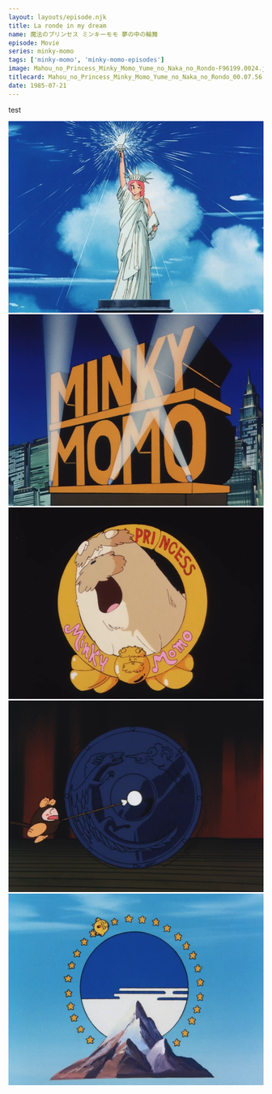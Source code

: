 ```yaml
---
layout: layouts/episode.njk
title: La ronde in my dream
name: 魔法のプリンセス ミンキーモモ 夢の中の輪舞
episode: Movie
series: minky-momo
tags: ['minky-momo', 'minky-momo-episodes']
image: Mahou_no_Princess_Minky_Momo_Yume_no_Naka_no_Rondo-F96199.0024.jpg
titlecard: Mahou_no_Princess_Minky_Momo_Yume_no_Naka_no_Rondo_00.07.56.529.jpg
date: 1985-07-21
---
```


test 

<div class="gallery">
    <img src="..\Media\Mahou no Princess Minky Momo Yume no Naka no Rondo - T00.01.57.451-F2816.0010.jpg">
    <img src="..\Media\Mahou no Princess Minky Momo Yume no Naka no Rondo - T00.01.59.995-F2877.0001.jpg">
    <img src="..\Media\Mahou no Princess Minky Momo Yume no Naka no Rondo - T00.02.04.207-F2978.0002.jpg">
    <img src="..\Media\Mahou no Princess Minky Momo Yume no Naka no Rondo - T00.02.06.918-F3043.0003.jpg">
    <img src="..\Media\Mahou no Princess Minky Momo Yume no Naka no Rondo - T00.02.09.171-F3097.0004.jpg">
</div>